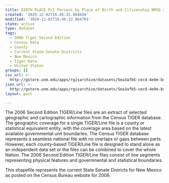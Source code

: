 ```yaml
---
title: BIRTH PLACE Pct Persons by Place of Birth and Citizenship NMSD 2000
created: '2020-12-02T16:46:32.864694'
modified: '2020-12-02T16:46:32.864701'
state: active
type: dataset
tags:
  - 2006 Tiger Second Edition
  - Census Data
  - County
  - Current State Senate Districts
  - New Mexico
  - Tiger Data
  - United States
groups: []
csv_url: >-
  http://gstore.unm.edu/apps/rgisarchive/datasets/5ea3afb5-cecd-4e9e-bc16-6ce7ca1fad9b/nms256data395422950_sts_view.derived.csv
json_url: >-
  http://gstore.unm.edu/apps/rgisarchive/datasets/5ea3afb5-cecd-4e9e-bc16-6ce7ca1fad9b/nms256data395422950_sts_view.derived.json
layout: post

---
```

The 2006 Second Edition TIGER/Line files are an extract of selected geographic and cartographic information from the Census TIGER database.  The geographic coverage for a single TIGER/Line file is a county or statistical equivalent entity, with the coverage area based on the latest available governmental unit boundaries. The Census TIGER database represents a seamless national file with no overlaps or gaps between parts.  However, each county-based TIGER/Line file is designed to stand alone as an independent data set or the files can be combined to cover the whole Nation.  The 2006 Second Edition  TIGER/Line files consist of line segments representing physical features and governmental and statistical boundaries.  

This shapefile represents the current State Senate Districts for New Mexico as posted on the Census Bureau website for 2006.
